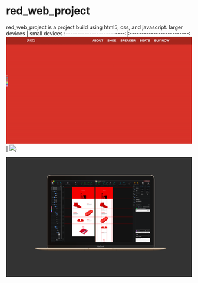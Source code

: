 # red_web_project
red_web_project is a project build using html5, css, and javascript.
larger devices             |  small devices
:-------------------------:|:-------------------------:
![](https://github.com/kemojal/red_web_project/blob/master/shot-gif.gif) |  ![](https://github.com/kemojal/red_web_project/blob/master/shot-p.gif))

![](https://github.com/kemojal/red_web_project/blob/master/Screen%20Shot%202019-01-30%20at%209.45.43%20PM.png)
